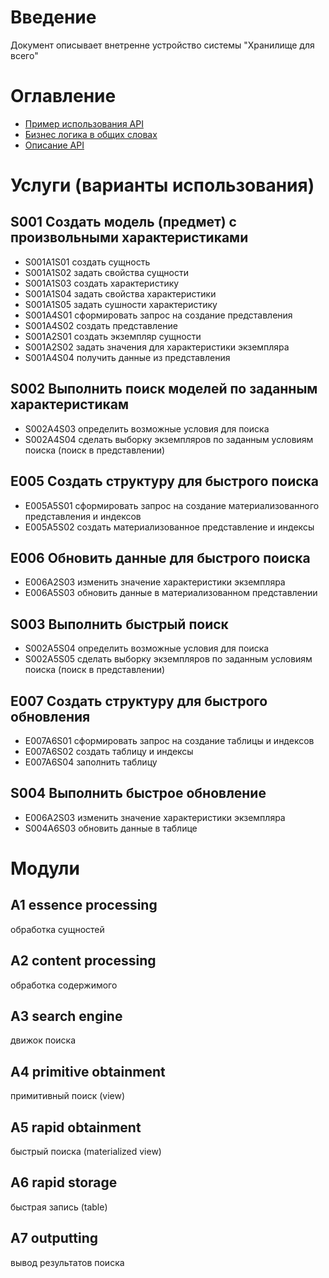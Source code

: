 # Введение
Документ описывает внетренне устройство системы "Хранилище для всего"
# Оглавление
- [Пример использования API](/readme.md)
- [Бизнес логика в общих словах](/inner-workings.md)
- [Описание API](/api-specification.md)
# Услуги (варианты использования)

## S001 Создать модель (предмет) с произвольными характеристиками

- S001A1S01 создать сущность
- S001A1S02 задать свойства сущности
- S001A1S03 создать характеристику
- S001A1S04 задать свойства характеристики
- S001A1S05 задать сушности характеристику
- S001A4S01 сформировать запрос на создание представления
- S001A4S02 создать представление
- S001A2S01 создать экземпляр сущности
- S001A2S02 задать значения для характеристики экземпляра
- S001A4S04 получить данные из представления 

## S002 Выполнить поиск моделей по заданным характеристикам

- S002A4S03 определить возможные условия для поиска
- S002A4S04 сделать выборку экземпляров по заданным условиям поиска 
(поиск в представлении)

## E005 Создать структуру для быстрого поиска

- E005A5S01 сформировать запрос на создание материализованного 
представления и индексов
- E005A5S02 создать материализованное представление и индексы

## E006 Обновить данные для быстрого поиска

- E006A2S03 изменить значение характеристики экземпляра
- E006A5S03 обновить данные в материализованном представлении

## S003 Выполнить быстрый поиск

- S002A5S04 определить возможные условия для поиска
- S002A5S05 сделать выборку экземпляров по заданным условиям поиска 
(поиск в представлении)

## E007 Создать структуру для быстрого обновления

- E007A6S01 сформировать запрос на создание таблицы и индексов
- E007A6S02 создать таблицу и индексы
- E007A6S04 заполнить таблицу

## S004 Выполнить быстрое обновление

- E006A2S03 изменить значение характеристики экземпляра
- S004A6S03 обновить данные в таблице

# Модули

## A1 essence processing

обработка сущностей

## A2 content processing

обработка содержимого

## A3 search engine

движок поиска

## A4 primitive obtainment

примитивный поиск (view)

## A5 rapid obtainment

быстрый поиска (materialized view)

## A6 rapid storage

быстрая запись (table)

## A7 outputting

вывод результатов поиска
